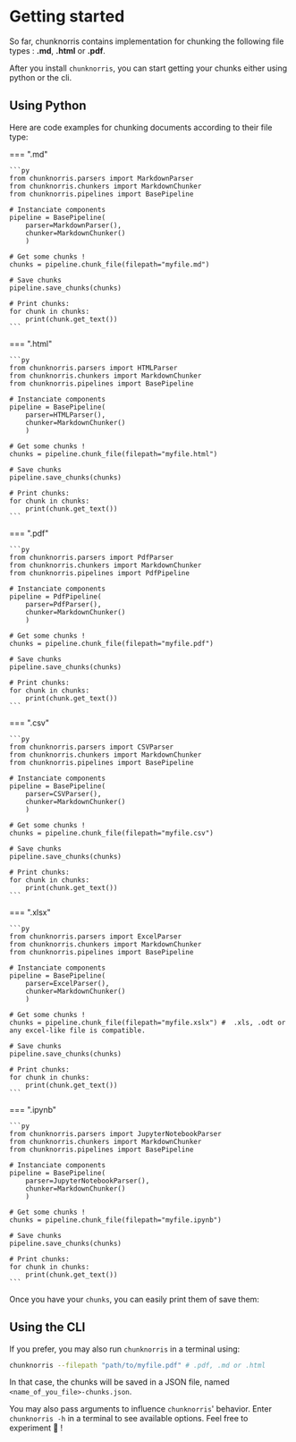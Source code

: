 # Getting started

So far, chunknorris contains implementation for chunking the following file types : **.md**, **.html** or **.pdf**. 

After you install ``chunknorris``, you can start getting your chunks either using python or the cli.

## Using Python

Here are code examples for chunking documents according to their file type:

=== ".md"

    ```py
    from chunknorris.parsers import MarkdownParser
    from chunknorris.chunkers import MarkdownChunker
    from chunknorris.pipelines import BasePipeline

    # Instanciate components
    pipeline = BasePipeline(
        parser=MarkdownParser(),
        chunker=MarkdownChunker()
        )

    # Get some chunks !
    chunks = pipeline.chunk_file(filepath="myfile.md")

    # Save chunks
    pipeline.save_chunks(chunks)

    # Print chunks:
    for chunk in chunks:
        print(chunk.get_text())
    ```

=== ".html"

    ```py
    from chunknorris.parsers import HTMLParser
    from chunknorris.chunkers import MarkdownChunker
    from chunknorris.pipelines import BasePipeline

    # Instanciate components
    pipeline = BasePipeline(
        parser=HTMLParser(),
        chunker=MarkdownChunker()
        )

    # Get some chunks !
    chunks = pipeline.chunk_file(filepath="myfile.html")

    # Save chunks
    pipeline.save_chunks(chunks)

    # Print chunks:
    for chunk in chunks:
        print(chunk.get_text())
    ```

=== ".pdf"

    ```py
    from chunknorris.parsers import PdfParser
    from chunknorris.chunkers import MarkdownChunker
    from chunknorris.pipelines import PdfPipeline

    # Instanciate components
    pipeline = PdfPipeline(
        parser=PdfParser(),
        chunker=MarkdownChunker()
        )

    # Get some chunks !
    chunks = pipeline.chunk_file(filepath="myfile.pdf")

    # Save chunks
    pipeline.save_chunks(chunks)

    # Print chunks:
    for chunk in chunks:
        print(chunk.get_text())
    ```

=== ".csv"

    ```py
    from chunknorris.parsers import CSVParser
    from chunknorris.chunkers import MarkdownChunker
    from chunknorris.pipelines import BasePipeline

    # Instanciate components
    pipeline = BasePipeline(
        parser=CSVParser(),
        chunker=MarkdownChunker()
        )

    # Get some chunks !
    chunks = pipeline.chunk_file(filepath="myfile.csv")

    # Save chunks
    pipeline.save_chunks(chunks)

    # Print chunks:
    for chunk in chunks:
        print(chunk.get_text())
    ```

=== ".xlsx"

    ```py
    from chunknorris.parsers import ExcelParser
    from chunknorris.chunkers import MarkdownChunker
    from chunknorris.pipelines import BasePipeline

    # Instanciate components
    pipeline = BasePipeline(
        parser=ExcelParser(),
        chunker=MarkdownChunker()
        )

    # Get some chunks !
    chunks = pipeline.chunk_file(filepath="myfile.xslx") #  .xls, .odt or any excel-like file is compatible.

    # Save chunks
    pipeline.save_chunks(chunks)

    # Print chunks:
    for chunk in chunks:
        print(chunk.get_text())
    ```

=== ".ipynb"

    ```py
    from chunknorris.parsers import JupyterNotebookParser
    from chunknorris.chunkers import MarkdownChunker
    from chunknorris.pipelines import BasePipeline

    # Instanciate components
    pipeline = BasePipeline(
        parser=JupyterNotebookParser(),
        chunker=MarkdownChunker()
        )

    # Get some chunks !
    chunks = pipeline.chunk_file(filepath="myfile.ipynb")

    # Save chunks
    pipeline.save_chunks(chunks)

    # Print chunks:
    for chunk in chunks:
        print(chunk.get_text())
    ```

Once you have your ``chunks``, you can easily print them of save them:

## Using the CLI 

If you prefer, you may also run ``chunknorris`` in a terminal using:

```bash
chunknorris --filepath "path/to/myfile.pdf" # .pdf, .md or .html
```

In that case, the chunks will be saved in a JSON file, named ``<name_of_you_file>-chunks.json``.

You may also pass arguments to influence ``chunknorris``' behavior. Enter ``chunknorris -h`` in a terminal to see available options. Feel free to experiment 🧪 !
